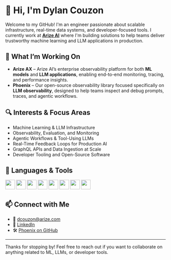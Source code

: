 # 👋 Hi, I'm Dylan Couzon

Welcome to my GitHub! I'm an engineer passionate about scalable infrastructure, real-time data systems, and developer-focused tools. I currently work at **[Arize AI](https://www.arize.com/)** where I'm building solutions to help teams deliver trustworthy machine learning and LLM applications in production.

## 🚀 What I’m Working On

- **Arize AX** – Arize AI’s enterprise observability platform for both **ML models** and **LLM applications**, enabling end-to-end monitoring, tracing, and performance insights.
- **Phoenix** – Our open-source observability library focused specifically on **LLM observability**, designed to help teams inspect and debug prompts, traces, and agentic workflows.

## 🔍 Interests & Focus Areas

- Machine Learning & LLM Infrastructure
- Observability, Evaluation, and Monitoring
- Agentic Workflows & Tool-Using LLMs
- Real-Time Feedback Loops for Production AI
- GraphQL APIs and Data Ingestion at Scale
- Developer Tooling and Open-Source Software

## 🧰 Languages & Tools

<p align="left">
  <img src="https://cdn.jsdelivr.net/gh/devicons/devicon/icons/python/python-original.svg" height="30" />
  <img src="https://cdn.jsdelivr.net/gh/devicons/devicon/icons/java/java-original.svg" height="30" />
  <img src="https://cdn.jsdelivr.net/gh/devicons/devicon/icons/csharp/csharp-original.svg" height="30" />
  <img src="https://cdn.jsdelivr.net/gh/devicons/devicon/icons/react/react-original.svg" height="30" />
  <img src="https://cdn.jsdelivr.net/gh/devicons/devicon/icons/graphql/graphql-plain.svg" height="30" />
  <img src="https://cdn.jsdelivr.net/gh/devicons/devicon/icons/docker/docker-original.svg" height="30" />
  <img src="https://cdn.jsdelivr.net/gh/devicons/devicon/icons/aws/aws-original.svg" height="30" />
  <img src="https://cdn.jsdelivr.net/gh/devicons/devicon/icons/swift/swift-original.svg" height="30" />
</p>

## 📫 Connect with Me

- 📧 dcouzon@arize.com
- 💼 [LinkedIn](https://www.linkedin.com/in/dylancouzon)
- 🛠️ [Phoenix on GitHub](https://github.com/Arize-ai/phoenix)


---

Thanks for stopping by! Feel free to reach out if you want to collaborate on anything related to ML, LLMs, or developer tools.
